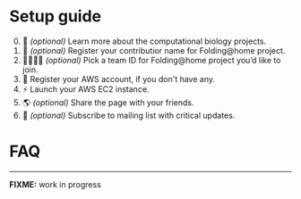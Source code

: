 # Setup guide

0. 📖 *(optional)* Learn more about the computational biology projects.
1. 👨 *(optional)* Register your contributior name for Folding@home project.
2. 👨‍👩‍👧‍👦 *(optional)* Pick a team ID for Folding@home project you’d like to join.
3. 🔑 Register your AWS account, if you don't have any.
4. ⚡️ Launch your AWS EC2 instance.
5. 🌎 *(optional)* Share the page with your friends.
6. 📧 *(optional)* Subscribe to mailing list with critical updates.

# FAQ

***
**FIXME:** work in progress
